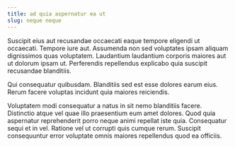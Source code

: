 ```yaml
---
title: ad quia aspernatur ea ut
slug: neque neque
---
```


Suscipit eius aut recusandae occaecati eaque tempore eligendi ut occaecati. Tempore iure aut. Assumenda non sed voluptates ipsam aliquam dignissimos quas voluptatem. Laudantium laudantium corporis maiores aut ut dolorum ipsam ut. Perferendis repellendus explicabo quia suscipit recusandae blanditiis.

Qui consequatur quibusdam. Blanditiis sed est esse dolores earum eius. Rerum facere voluptas incidunt quia maiores reiciendis.

Voluptatem modi consequatur a natus in sit nemo blanditiis facere. Distinctio atque vel quae illo praesentium eum amet dolores. Quod quia aspernatur reprehenderit porro neque animi repellat iste quia. Consequatur sequi et in vel. Ratione vel ut corrupti quis cumque rerum. Suscipit consequuntur error voluptate omnis maiores repellendus quod ea officiis.
